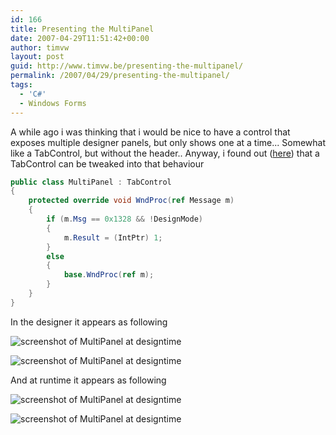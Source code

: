 ```yaml
---
id: 166
title: Presenting the MultiPanel
date: 2007-04-29T11:51:42+00:00
author: timvw
layout: post
guid: http://www.timvw.be/presenting-the-multipanel/
permalink: /2007/04/29/presenting-the-multipanel/
tags:
  - 'C#'
  - Windows Forms
---
```

A while ago i was thinking that i would be nice to have a control that exposes multiple designer panels, but only shows one at a time... Somewhat like a TabControl, but without the header.. Anyway, i found out ([here](http://forums.microsoft.com/MSDN/ShowPost.aspx?PostID=1518961&SiteID=1)) that a TabControl can be tweaked into that behaviour

```csharp
public class MultiPanel : TabControl
{
	protected override void WndProc(ref Message m)
	{
		if (m.Msg == 0x1328 && !DesignMode)
		{
			m.Result = (IntPtr) 1;
		}
		else
		{
			base.WndProc(ref m);
		}
	}
}
```

In the designer it appears as following

![screenshot of MultiPanel at designtime](http://www.timvw.be/wp-content/images/MultiPanel1.gif)
  
![screenshot of MultiPanel at designtime](http://www.timvw.be/wp-content/images/MultiPanel2.gif)

And at runtime it appears as following

![screenshot of MultiPanel at designtime](http://www.timvw.be/wp-content/images/MultiPanel3.gif)
  
![screenshot of MultiPanel at designtime](http://www.timvw.be/wp-content/images/MultiPanel4.gif)

